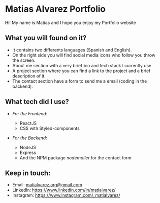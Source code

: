 # Matias Alvarez Portfolio 

Hi! My name is Matias and I hope you enjoy my Portfolio website

## What you will found on it?

* It contains two differents languages (Spanish and English).
* On the right side you will find social media icons who follow you throw the screen.
* About me section with a very brief bio and tech stack I currently use.
* A project section where you can find a link to the project and a brief description of it.
* The contact section have a form to send me a email (coding in the backend).

## What tech did I use?

- *For the Frontend:*
  - ReactJS 
  - CSS with Styled-components

- *For the Backend:*
  - NodeJS
  - Express
  - And the NPM package *nodemailer* for the contact form

## Keep in touch:

* Email: matialvarez.arg@gmail.com
* LinkedIn: https://www.linkedin.com/in/matialvarez/
* Instagram: https://www.instagram.com/_matialvarez/
